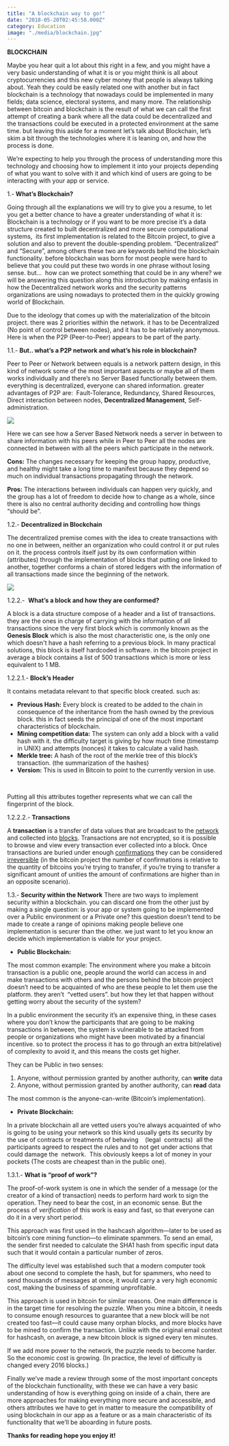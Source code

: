 ```yaml
---
title: "A blockchain way to go!"
date: "2018-05-20T02:45:58.000Z"
category: Education
image: "./media/blockchain.jpg"
---
```


**BLOCKCHAIN** 

Maybe you hear quit a lot about this right in a few, and you might have a very basic understanding of what it is or you might think is all about cryptocurrencies and this new cyber money that people is always talking about. Yeah they could be easily related one with another but in fact blockchain is a technology that nowadays could be implemented in many fields; data science, electoral systems, and many more. The relationship between bitcoin and blockchain is the result of what we can call the first attempt of creating a bank where all the data could be decentralized and the transactions could be executed in a protected environment at the same time. but leaving this aside for a moment let’s talk about Blockchain, let’s skim a bit through the technologies where it is leaning on, and how the process is done. 

We’re expecting to help you through the process of understanding more this technology and choosing how to implement it into your projects depending of what you want to solve with it and which kind of users are going to be interacting with your app or service. 

1.- **What’s Blockchain?** 

Going through all the explanations we will try to give you a resume, to let you get a better chance to have a greater understanding of what it is: Blockchain is a technology or if you want to be more precise it’s a data structure created to built decentralized and more secure computational systems,  its first implementation is related to the Bitcoin project, to give a solution and also to prevent the double-spending problem. “Decentralized” and “Secure”, among others these two are keywords behind the blockchain functionality. before blockchain was born for most people were hard to believe that you could put these two words in one phrase without losing sense. but...  how can we protect something that could be in any where? we will be answering this question along this introduction by making enfasis in how the Decentralized network works and the security patterns organizations are using nowadays to protected them in the quickly growing world of Blockchain. 

Due to the ideology that comes up with the materialization of the bitcoin project. there was 2 priorities within the network. it has to be Decentralized (No point of control between nodes), and it has to be relatively anonymous. Here is when the P2P (Peer-to-Peer) appears to be part of the party. 

1.1.- **But.. what’s a P2P network and what’s his role in blockchain?** 

Peer to Peer or Network between equals is a network pattern design, in this kind of network some of the most important aspects or maybe all of them works individually and there’s no Server Based functionally between them. everything is decentralized, everyone can shared information. greater advantages of P2P are:  Fault-Tolerance, Redundancy, Shared Resources, Direct interaction between nodes, **Decentralized Management**, Self-administration. 

<image src="./media/server21312.jpg"></image>

Here we can see how a Server Based Network needs a server in between to share information with his peers while in Peer to Peer all the nodes are connected in between with all the peers which participate in the network. 

**Cons:** The changes necessary for keeping the group happy, productive, and healthy might take a long time to manifest because they depend so much on individual transactions propagating through the network. 

**Pros:** The interactions between individuals can happen very quickly, and the group has a lot of freedom to decide how to change as a whole, since there is also no central authority deciding and controlling how things “should be”. 

1.2.- **Decentralized in Blockchain** 

The decentralized premise comes with the idea to create transactions with no one in between, neither an organization who could control it or put rules on it. the process controls itself just by its own conformation within (attributes) through the implementation of blocks that putting one linked to another, together conforms a chain of stored ledgers with the information of all transactions made since the beginning of the network. 

<image src="./media/server22421.jpg"></image>

1.2.2.-  **What’s a block and how they are conformed?** 

A block is a data structure compose of a header and a list of transactions.  they are the ones in charge of carrying with the information of all transactions since the very first block which is commonly known as the **Genesis Block** which is also the most characteristic one, is the only one which doesn't have a hash referring to a previous block. In many practical solutions, this block is itself hardcoded in software. in the bitcoin project in average a block contains a list of 500 transactions which is more or less equivalent to 1 MB. 

1.2.2.1.- **Block’s Header** 

It contains metadata relevant to that specific block created. such as:

*   **Previous Hash:** Every block is created to be added to the chain in consequence of the inheritance from the hash owned by the previous block. this in fact seeds the principal of one of the most important characteristics of blockchain.
*   **Mining competition data:** The system can only add a block with a valid hash with it. the difficulty target is giving by how much time (timestamp in UNIX) and attempts (nonces) it takes to calculate a valid hash.
*   **Merkle tree:** A hash of the root of the merkle tree of this block’s transaction. (the summarization of the hashes)
*   **Version:** This is used in Bitcoin to point to the currently version in use.  

<br>

Putting all this attributes together represents what we can call the fingerprint of the block. 

1.2.2.2.- **Transactions** 

A **transaction** is a transfer of data values that are broadcast to the [network](https://en.bitcoin.it/wiki/Network) and collected into [blocks](https://en.bitcoin.it/wiki/Block). Transactions are not encrypted, so it is possible to browse and view every transaction ever collected into a block. Once transactions are buried under enough [confirmations](https://en.bitcoin.it/wiki/Confirmation) they can be considered [irreversible](https://en.bitcoin.it/wiki/Irreversible_Transactions) (in the bitcoin project the number of confirmations is relative to the quantity of bitcoins you’re trying to transfer, if you’re trying to transfer a significant amount of unities the amount of confirmations are higher than in an opposite scenario). 

1.3.- **Security within the Network** There are two ways to implement security within a blockchain. you can discard one from the other just by making a single question: is your app or system going to be implemented over a Public environment or a Private one? this question doesn’t tend to be made to create a range of opinions making people believe one implementation is securer than the other. we just want to let you know an decide which implementation is viable for your project.

*   **Public Blockchain:**

The most common example: The environment where you make a bitcoin transaction is a public one, people around the world can access in and make transactions with others and the persons behind the bitcoin project doesn’t need to be acquainted of who are these people to let them use the platform. they aren’t  “vetted users”. but how they let that happen without getting worry about the security of the system? 

In a public environment the security it’s an expensive thing, in these cases where you don’t know the participants that are going to be making transactions in between, the system is vulnerable to be attacked from people or organizations who might have been motivated by a financial incentive. so to protect the process it has to go through an extra bit(relative) of complexity to avoid it, and this means the costs get higher. 

They can be Public in two senses:

1.  Anyone, without permission granted by another authority, can **write** data
2.  Anyone, without permission granted by another authority, can **read** data

The most common is the anyone-can-write (Bitcoin’s implementation).

*   **Private Blockchain:**

In a private blockchain all are vetted users you’re always acquainted of who is going to be using your network so this kind usually gets its security by the use of contracts or treatments of behaving    (legal  contracts)  all the participants agreed to respect the rules and to not get under actions that could damage the  network.  This obviously keeps a lot of money in your pockets (The costs are cheapest than in the public one). 

1.3.1.- **What is “proof of work”?** 

The proof-of-work system is one in which the sender of a message (or the creator of a kind of transaction) needs to perform hard work to sign the operation. They need to bear the cost, in an economic sense. But the process of _verification_ of this work is easy and fast, so that everyone can do it in a very short period. 

This approach was first used in the hashcash algorithm—later to be used as bitcoin’s core mining function—to eliminate spammers. To send an email, the sender first needed to calculate the SHA1 hash from specific input data such that it would contain a particular number of zeros. 

The difficulty level was established such that a modern computer took about one second to complete the hash, but for spammers, who need to send thousands of messages at once, it would carry a very high economic cost, making the business of spamming unprofitable. 

This approach is used in bitcoin for similar reasons. One main difference is in the target time for resolving the puzzle. When you mine a bitcoin, it needs to consume enough resources to guarantee that a new block will be not created too fast—it could cause many orphan blocks, and more blocks have to be mined to confirm the transaction. Unlike with the original email context for hashcash, on average, a new bitcoin block is signed every ten minutes. 

If we add more power to the network, the puzzle needs to become harder. So the economic cost is growing. (In practice, the level of difficulty is changed every 2016 blocks.) 

Finally we’ve made a review through some of the most important concepts of the blockchain functionality, with these we can have a very basic understanding of how is everything going on inside of a chain, there are more approaches for making everything more secure and accessible, and others attributes we have to get in matter to measure the compatibility of using blockchain in our app as a feature or as a main characteristic of its functionality that we’ll be aboarding in future posts. 

**Thanks for reading hope you enjoy it!**